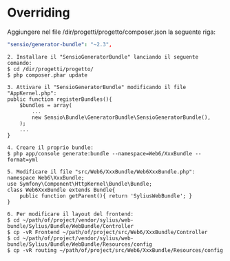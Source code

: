 Overriding
===

Aggiungere nel file /dir/progetti/progetto/composer.json la seguente riga:
```yaml
"sensio/generator-bundle": "~2.3",
```

    2. Installare il "SensioGeneratorBundle" lanciando il seguente comando:
    $ cd /dir/progetti/progetto/
    $ php composer.phar update

    3. Attivare il "SensioGeneratorBundle" modificando il file "AppKernel.php":
    public function registerBundles(){
        $bundles = array(
            ...
            new Sensio\Bundle\GeneratorBundle\SensioGeneratorBundle(),
        );
        ...
    }

    4. Creare il proprio bundle:
    $ php app/console generate:bundle --namespace=Web6/XxxBundle --format=yml

    5. Modificare il file "src/Web6/XxxBundle/Web6XxxBundle.php":
    namespace Web6\XxxBundle;
    use Symfony\Component\HttpKernel\Bundle\Bundle;
    class Web6XxxBundle extends Bundle{
        public function getParent(){ return 'SyliusWebBundle'; }
    }

    6. Per modificare il layout del frontend:
    $ cd ~/path/of/project/vendor/sylius/web-bundle/Sylius/Bundle/WebBundle/Controller
    $ cp -vR Frontend ~/path/of/project/src/Web6/XxxBundle/Controller
    $ cd ~/path/of/project/vendor/sylius/web-bundle/Sylius/Bundle/WebBundle/Resources/config
    $ cp -vR routing ~/path/of/project/src/Web6/XxxBundle/Resources/config
